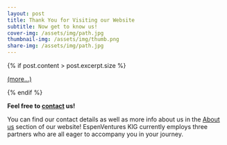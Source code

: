 ```yaml
---
layout: post
title: Thank You for Visiting our Website
subtitle: Now get to know us!
cover-img: /assets/img/path.jpg
thumbnail-img: /assets/img/thumb.png
share-img: /assets/img/path.jpg
---
```

{% if post.content > post.excerpt.size %}
<p><a href="{{ post.url }}">(more...)</a></p>
{% endif %}

**Feel free to [contact](mailto:info@espenventures.com) us!**

You can find our contact details as well as more info about us in the [About us](https://espenventures.com/about-us/) section of our website!
EspenVentures KlG currently employs three partners who are all eager to accompany you in your journey.
